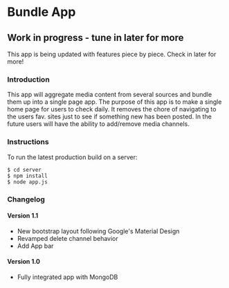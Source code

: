 # Bundle App

## Work in progress - tune in later for more
This app is being updated with features piece by piece. Check in later for more!

### Introduction
This app will aggregate media content from several sources and bundle them up into a single page app.
The purpose of this app is to make a single home page for users to check daily. 
It removes the chore of navigating to the users fav. sites just to see if something new has been posted.
In the future users will have the ability to add/remove media channels.

### Instructions
To run the latest production build on a server:

```shell
$ cd server
$ npm install
$ node app.js
```

### Changelog
#### Version 1.1

- New bootstrap layout following Google's Material Design
- Revamped delete channel behavior
- Add App bar

#### Version 1.0
- Fully integrated app with MongoDB